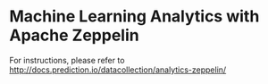 # Machine Learning Analytics with Apache Zeppelin

For instructions, please refer to http://docs.prediction.io/datacollection/analytics-zeppelin/

